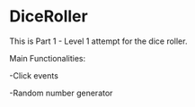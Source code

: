 # DiceRoller
This is Part 1 - Level 1 attempt for the dice roller.

Main Functionalities:

-Click events

-Random number generator

